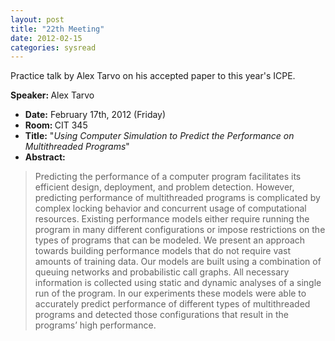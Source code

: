 ```yaml
---
layout: post
title: "22th Meeting"
date: 2012-02-15
categories: sysread
---
```


Practice talk by Alex Tarvo on his accepted paper to this year's ICPE.
<div>

<strong>Speaker: </strong>Alex Tarvo
<ul>
	<li><strong>Date:</strong> February 17th, 2012 (Friday)</li>
	<li><strong>Room: </strong>CIT 345</li>
	<li><strong>Title:</strong> "<em>Using Computer Simulation to Predict the Performance on Multithreaded Programs</em>"</li>
	<li><strong>Abstract:</strong></li>
</ul>
</div>
<blockquote>Predicting the performance of a computer program facilitates its efficient design, deployment, and problem detection. However, predicting performance of multithreaded programs is complicated by complex locking behavior and concurrent usage of computational resources. Existing performance models either require running the program in many different configurations or impose restrictions on the types of programs that can be modeled.  We present an approach towards building performance models that do not require vast amounts of training data. Our models are built using a combination of queuing networks and probabilistic call graphs. All necessary information is collected using static and dynamic analyses of a single run of the program. In our experiments these models were able to accurately predict performance of different types of multithreaded programs and detected those configurations that result in the programs’ high performance.</blockquote>
